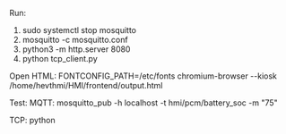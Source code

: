Run:
1. sudo systemctl stop mosquitto
2. mosquitto -c mosquitto.conf
4. python3 -m http.server 8080
5. python tcp_client.py

Open HTML:
FONTCONFIG_PATH=/etc/fonts chromium-browser --kiosk /home/hevthmi/HMI/frontend/output.html


Test:
MQTT:
mosquitto_pub -h localhost -t hmi/pcm/battery_soc -m "75"

TCP:
python 
